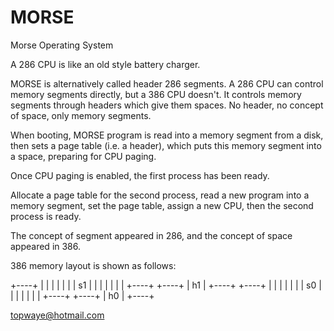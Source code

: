 # MORSE
Morse Operating System

A 286 CPU is like an old style battery charger.

MORSE is alternatively called header 286 segments. A 286 CPU can control memory segments directly, but a 386 CPU doesn't. It controls memory segments through headers which give them spaces. No header, no concept of space, only memory segments.

When booting, MORSE program is read into a memory segment from a disk, then sets a page table (i.e. a header), which puts this memory segment into a space, preparing for CPU paging.

Once CPU paging is enabled, the first process has been ready.

Allocate a page table for the second process, read a new program into a memory segment, set the page table, assign a new CPU, then the second process is ready.

The concept of segment appeared in 286, and the concept of space appeared in 386.

386 memory layout is shown as follows:

+----+
|    |
|    |
   |    |
   | s1 |
|    |
|    |
|    |
+----+
+----+
| h1 |
+----+
+----+
|    |
|    |
|    |
| s0 |
|    |
|    |
|    |
+----+
+----+
| h0 |
+----+

topwaye@hotmail.com
